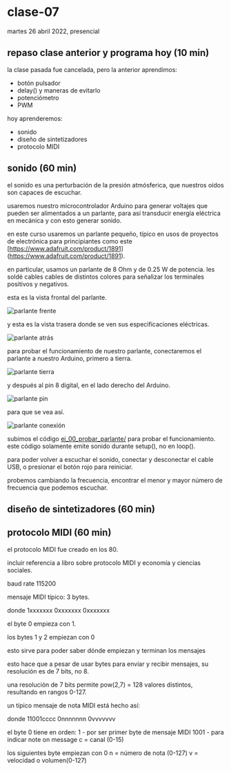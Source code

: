 # clase-07

martes 26 abril 2022, presencial

## repaso clase anterior y programa hoy (10 min)

la clase pasada fue cancelada, pero la anterior aprendimos:

* botón pulsador
* delay() y maneras de evitarlo
* potenciómetro
* PWM

hoy aprenderemos:

* sonido
* diseño de sintetizadores
* protocolo MIDI

## sonido (60 min)

el sonido es una perturbación de la presión atmósferica, que nuestros oídos son capaces de escuchar.

usaremos nuestro microcontrolador Arduino para generar voltajes que pueden ser alimentados a un parlante, para así transducir energía eléctrica en mecánica y con esto generar sonido.

en este curso usaremos un parlante pequeño, típico en usos de proyectos de electrónica para principiantes como este [https://www.adafruit.com/product/1891]
(https://www.adafruit.com/product/1891).

en particular, usamos un parlante de 8 Ohm y de 0.25 W de potencia. les soldé cables cables de distintos colores para señalizar los terminales positivos y negativos.

esta es la vista frontal del parlante.

![parlante frente](./imagenes/00-parlante-frente.jpg "parlante frente")

y esta es la vista trasera donde se ven sus especificaciones eléctricas.

![parlante atrás](./imagenes/01-parlante-atras.jpg "parlante atrás")

para probar el funcionamiento de nuestro parlante, conectaremos el parlante a nuestro Arduino, primero a tierra. 

![parlante tierra](./imagenes/02-parlante-tierra.jpg "parlante tierra")

y después al pin 8 digital, en el lado derecho del Arduino.

![parlante pin](./imagenes/03-parlante-pin.jpg "parlante pin")

para que se vea así.

![parlante conexión](./imagenes/04-parlante-conexion.jpg "parlante conexión")

subimos el código [ej_00_probar_parlante/](./ej_00_probar_parlante/) para probar el funcionamiento. este código solamente emite sonido durante setup(), no en loop().

para poder volver a escuchar el sonido, conectar y desconectar el cable USB, o presionar el botón rojo para reiniciar.

probemos cambiando la frecuencia, encontrar el menor y mayor número de frecuencia que podemos escuchar.

## diseño de sintetizadores (60 min)



## protocolo MIDI (60 min)

el protocolo MIDI fue creado en los 80.

incluir referencia a libro sobre protocolo MIDI y economía y ciencias sociales.

baud rate 115200

mensaje MIDI típico: 3 bytes.

donde 1xxxxxxx 0xxxxxxx 0xxxxxxx

el byte 0 empieza con 1.

los bytes 1 y 2 empiezan con 0

esto sirve para poder saber dónde empiezan y terminan los mensajes


esto hace que a pesar de usar bytes para enviar y recibir mensajes, su resolución es de 7 bits, no 8.

una resolución de 7 bits permite pow(2,7) = 128 valores distintos, resultando en rangos 0-127.


un típico mensaje de nota MIDI está hecho así:

donde 11001cccc 0nnnnnnn 0vvvvvvv

el byte 0 tiene en orden:
1 - por ser primer byte de mensaje MIDI
1001 - para indicar note on message
c = canal (0-15)

los siguientes byte empiezan con 0
n = número de nota (0-127)
v = velocidad o volumen(0-127)